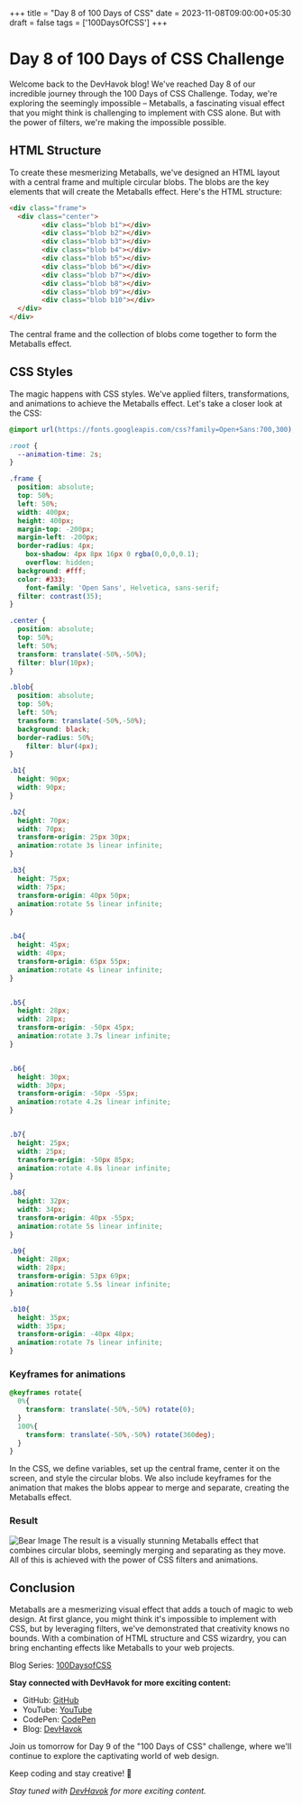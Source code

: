 +++
title = "Day 8 of 100 Days of CSS"
date = 2023-11-08T09:00:00+05:30
draft = false
tags = ['100DaysOfCSS']
+++

# Day 8 of 100 Days of CSS Challenge

Welcome back to the DevHavok blog! We've reached Day 8 of our incredible journey through the 100 Days of CSS Challenge. Today, we're exploring the seemingly impossible – Metaballs, a fascinating visual effect that you might think is challenging to implement with CSS alone. But with the power of filters, we're making the impossible possible.

## HTML Structure

To create these mesmerizing Metaballs, we've designed an HTML layout with a central frame and multiple circular blobs. The blobs are the key elements that will create the Metaballs effect. Here's the HTML structure:

```html
<div class="frame">
  <div class="center">
		<div class="blob b1"></div>
		<div class="blob b2"></div>
		<div class="blob b3"></div>
		<div class="blob b4"></div>
		<div class="blob b5"></div>
		<div class="blob b6"></div>
		<div class="blob b7"></div>
		<div class="blob b8"></div>
		<div class="blob b9"></div>
		<div class="blob b10"></div>
  </div>
</div>
```

The central frame and the collection of blobs come together to form the Metaballs effect.

## CSS Styles

The magic happens with CSS styles. We've applied filters, transformations, and animations to achieve the Metaballs effect. Let's take a closer look at the CSS:

```css
@import url(https://fonts.googleapis.com/css?family=Open+Sans:700,300);

:root {
  --animation-time: 2s; 
}

.frame {
  position: absolute;
  top: 50%;
  left: 50%;
  width: 400px;
  height: 400px;
  margin-top: -200px;
  margin-left: -200px;
  border-radius: 4px;
	box-shadow: 4px 8px 16px 0 rgba(0,0,0,0.1);
	overflow: hidden;
  background: #fff;
  color: #333;
	font-family: 'Open Sans', Helvetica, sans-serif;
  filter: contrast(35);
}

.center {
  position: absolute;
  top: 50%;
  left: 50%;
  transform: translate(-50%,-50%);
  filter: blur(10px);
}

.blob{
  position: absolute;
  top: 50%;
  left: 50%;
  transform: translate(-50%,-50%);
  background: black;
  border-radius: 50%;
	filter: blur(4px);
}

.b1{
  height: 90px;
  width: 90px;
}

.b2{
  height: 70px;
  width: 70px;
  transform-origin: 25px 30px;
  animation:rotate 3s linear infinite;
}

.b3{
  height: 75px;
  width: 75px;
  transform-origin: 40px 50px;
  animation:rotate 5s linear infinite;
}


.b4{
  height: 45px;
  width: 40px;
  transform-origin: 65px 55px;
  animation:rotate 4s linear infinite;
}


.b5{
  height: 28px;
  width: 28px;
  transform-origin: -50px 45px;
  animation:rotate 3.7s linear infinite;
}


.b6{
  height: 30px;
  width: 30px;
  transform-origin: -50px -55px;
  animation:rotate 4.2s linear infinite;
}


.b7{
  height: 25px;
  width: 25px;
  transform-origin: -50px 85px;
  animation:rotate 4.8s linear infinite;
}

.b8{
  height: 32px;
  width: 34px;
  transform-origin: 40px -55px;
  animation:rotate 5s linear infinite;
}

.b9{
  height: 28px;
  width: 28px;
  transform-origin: 53px 69px;
  animation:rotate 5.5s linear infinite;
}

.b10{
  height: 35px;
  width: 35px;
  transform-origin: -40px 48px;
  animation:rotate 7s linear infinite;
}

```

### Keyframes for animations

```css
@keyframes rotate{
  0%{
    transform: translate(-50%,-50%) rotate(0);
  }
  100%{
    transform: translate(-50%,-50%) rotate(360deg);
  }
}
```


In the CSS, we define variables, set up the central frame, center it on the screen, and style the circular blobs. We also include keyframes for the animation that makes the blobs appear to merge and separate, creating the Metaballs effect.

### Result

![Bear Image](https://i.imgur.com/2wJncWh.gif)
The result is a visually stunning Metaballs effect that combines circular blobs, seemingly merging and separating as they move. All of this is achieved with the power of CSS filters and animations.

## Conclusion

Metaballs are a mesmerizing visual effect that adds a touch of magic to web design. At first glance, you might think it's impossible to implement with CSS, but by leveraging filters, we've demonstrated that creativity knows no bounds. With a combination of HTML structure and CSS wizardry, you can bring enchanting effects like Metaballs to your web projects.

Blog Series: [100DaysofCSS](/tags/100daysofcss)

**Stay connected with DevHavok for more exciting content:**
- GitHub: [GitHub](https://github.com/Shaunfurtado/100daysofCSS)
- YouTube: [YouTube](https://www.youtube.com/channel/UC66ahSH1xpBBlaMBP8lNuBg)
- CodePen: [CodePen](https://codepen.io/Shaun-Furtado)
- Blog: [DevHavok](https://devhavok.is-a.dev/)

Join us tomorrow for Day 9 of the "100 Days of CSS" challenge, where we'll continue to explore the captivating world of web design.

Keep coding and stay creative! 🚀

*Stay tuned with [DevHavok](https://devhavok.is-a.dev/) for more exciting content.*
